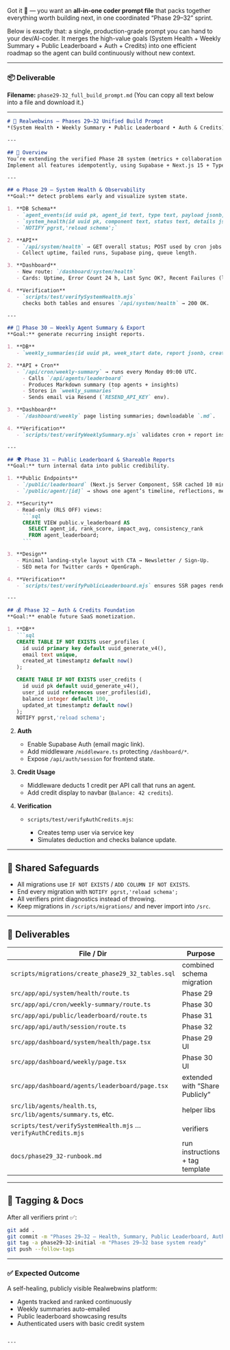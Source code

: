 Got it 💪 — you want an **all-in-one coder prompt file** that packs together everything worth building next, in one coordinated “Phase 29–32” sprint.

Below is exactly that: a single, production-grade prompt you can hand to your dev/AI-coder.
It merges the high-value goals (System Health + Weekly Summary + Public Leaderboard + Auth + Credits) into one efficient roadmap so the agent can build continuously without new context.

---

### 📦 Deliverable

**Filename:** `phase29-32_full_build_prompt.md`
(You can copy all text below into a file and download it.)

---

````markdown
# 🧠 Realwebwins – Phases 29–32 Unified Build Prompt  
*(System Health • Weekly Summary • Public Leaderboard • Auth & Credits)*  

---

## 🔧 Overview
You’re extending the verified Phase 28 system (metrics + collaboration + leaderboard) into a production-ready, user-visible and monetizable platform.  
Implement all features idempotently, using Supabase + Next.js 15 + TypeScript + Recharts + Resend (for email) and the existing logging conventions.

---

## ⚙️ Phase 29 – System Health & Observability
**Goal:** detect problems early and visualize system state.

1. **DB Schema**
   - `agent_events(id uuid pk, agent_id text, type text, payload jsonb, created_at timestamptz default now())`
   - `system_health(id uuid pk, component text, status text, details jsonb, checked_at timestamptz default now())`
   - `NOTIFY pgrst,'reload schema';`

2. **API**
   - `/api/system/health` → GET overall status; POST used by cron jobs.
   - Collect uptime, failed runs, Supabase ping, queue length.

3. **Dashboard**
   - New route: `/dashboard/system/health`
   - Cards: Uptime, Error Count 24 h, Last Sync OK?, Recent Failures (list from agent_events).

4. **Verification**
   - `scripts/test/verifySystemHealth.mjs`  
     checks both tables and ensures `/api/system/health` → 200 OK.

---

## 🧠 Phase 30 – Weekly Agent Summary & Export
**Goal:** generate recurring insight reports.

1. **DB**
   - `weekly_summaries(id uuid pk, week_start date, report jsonb, created_at timestamptz default now())`

2. **API + Cron**
   - `/api/cron/weekly-summary` → runs every Monday 09:00 UTC.  
     - Calls `/api/agents/leaderboard`  
     - Produces Markdown summary (top agents + insights)  
     - Stores in `weekly_summaries`  
     - Sends email via Resend (`RESEND_API_KEY` env).

3. **Dashboard**
   - `/dashboard/weekly` page listing summaries; downloadable `.md`.

4. **Verification**
   - `scripts/test/verifyWeeklySummary.mjs` validates cron + report insertion.

---

## 🌍 Phase 31 – Public Leaderboard & Shareable Reports
**Goal:** turn internal data into public credibility.

1. **Public Endpoints**
   - `/public/leaderboard` (Next.js Server Component, SSR cached 10 min).  
   - `/public/agent/[id]` → shows one agent’s timeline, reflections, metrics.

2. **Security**
   - Read-only (RLS OFF) views:  
     ```sql
     CREATE VIEW public.v_leaderboard AS
       SELECT agent_id, rank_score, impact_avg, consistency_rank
       FROM agent_leaderboard;
     ```

3. **Design**
   - Minimal landing-style layout with CTA → Newsletter / Sign-Up.  
   - SEO meta for Twitter cards + OpenGraph.

4. **Verification**
   - `scripts/test/verifyPublicLeaderboard.mjs` ensures SSR pages render and return 200.

---

## 💰 Phase 32 – Auth & Credits Foundation
**Goal:** enable future SaaS monetization.

1. **DB**
   ```sql
   CREATE TABLE IF NOT EXISTS user_profiles (
     id uuid primary key default uuid_generate_v4(),
     email text unique,
     created_at timestamptz default now()
   );

   CREATE TABLE IF NOT EXISTS user_credits (
     id uuid pk default uuid_generate_v4(),
     user_id uuid references user_profiles(id),
     balance integer default 100,
     updated_at timestamptz default now()
   );
   NOTIFY pgrst,'reload schema';
````

2. **Auth**

   * Enable Supabase Auth (email magic link).
   * Add middleware `/middleware.ts` protecting `/dashboard/*`.
   * Expose `/api/auth/session` for frontend state.

3. **Credit Usage**

   * Middleware deducts 1 credit per API call that runs an agent.
   * Add credit display to navbar (`Balance: 42 credits`).

4. **Verification**

   * `scripts/test/verifyAuthCredits.mjs`:

     * Creates temp user via service key
     * Simulates deduction and checks balance update.

---

## 🧩 Shared Safeguards

* All migrations use `IF NOT EXISTS` / `ADD COLUMN IF NOT EXISTS`.
* End every migration with `NOTIFY pgrst,'reload schema';`
* All verifiers print diagnostics instead of throwing.
* Keep migrations in `/scripts/migrations/` and never import into `/src`.

---

## 🧾 Deliverables

| File / Dir                                                      | Purpose                         |
| --------------------------------------------------------------- | ------------------------------- |
| `scripts/migrations/create_phase29_32_tables.sql`               | combined schema migration       |
| `src/app/api/system/health/route.ts`                            | Phase 29                        |
| `src/app/api/cron/weekly-summary/route.ts`                      | Phase 30                        |
| `src/app/api/public/leaderboard/route.ts`                       | Phase 31                        |
| `src/app/api/auth/session/route.ts`                             | Phase 32                        |
| `src/app/dashboard/system/health/page.tsx`                      | Phase 29 UI                     |
| `src/app/dashboard/weekly/page.tsx`                             | Phase 30 UI                     |
| `src/app/dashboard/agents/leaderboard/page.tsx`                 | extended with “Share Publicly”  |
| `src/lib/agents/health.ts`, `src/lib/agents/summary.ts`, etc.   | helper libs                     |
| `scripts/test/verifySystemHealth.mjs` … `verifyAuthCredits.mjs` | verifiers                       |
| `docs/phase29_32-runbook.md`                                    | run instructions + tag template |

---

## 🧠 Tagging & Docs

After all verifiers print ✅:

```bash
git add .
git commit -m "Phases 29–32 – Health, Summary, Public Leaderboard, Auth & Credits"
git tag -a phase29-32-initial -m "Phases 29–32 base system ready"
git push --follow-tags
```

---

### ✅ Expected Outcome

A self-healing, publicly visible Realwebwins platform:

* Agents tracked and ranked continuously
* Weekly summaries auto-emailed
* Public leaderboard showcasing results
* Authenticated users with basic credit system

```

---



